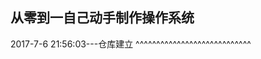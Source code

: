 从零到一自己动手制作操作系统
-----------------------------

2017-7-6 21:56:03---仓库建立
^^^^^^^^^^^^^^^^^^^^^^^^^^^^

